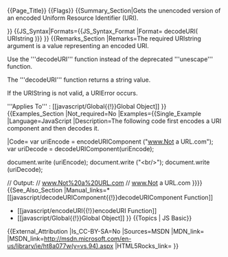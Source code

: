 {{Page_Title}}
{{Flags}}
{{Summary_Section|Gets the unencoded version of an encoded Uniform Resource Identifier (URI).

}}
{{JS_Syntax|Formats={{JS_Syntax_Format
|Format= decodeURI( URIstring )}}
}}
{{Remarks_Section
|Remarks=The required URIstring argument is a value representing an encoded URI.

Use the '''decodeURI''' function instead of the deprecated '''unescape''' function.

The '''decodeURI''' function returns a string value.

If the URIString is not valid, a URIError occurs.

'''Applies To''' : [[javascript/Global{{!}}Global Object]]
}}
{{Examples_Section
|Not_required=No
|Examples={{Single_Example
|Language=JavaScript
|Description=The following code first encodes a URI component and then decodes it.

|Code= var uriEncode = encodeURIComponent ("www.Not a URL.com");
 var uriDecode = decodeURIComponent(uriEncode);
 
 document.write (uriEncode);
 document.write ("&lt;br/&gt;");
 document.write (uriDecode);
 
 // Output:
 // www.Not%20a%20URL.com
 // www.Not a URL.com
}}}}
{{See_Also_Section
|Manual_links=* [[javascript/decodeURIComponent{{!}}decodeURIComponent Function]]
* [[javascript/encodeURI{{!}}encodeURI Function]]
* [[javascript/Global{{!}}Global Object]]
}}
{{Topics | JS Basic}}

{{External_Attribution
|Is_CC-BY-SA=No
|Sources=MSDN
|MDN_link=
|MSDN_link=http://msdn.microsoft.com/en-us/library/ie/ht8a077w(v=vs.94).aspx
|HTML5Rocks_link=
}}